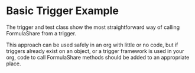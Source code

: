 # Basic Trigger Example

The trigger and test class show the most straightforward way of calling FormulaShare from a trigger.

This approach can be used safely in an org with little or no code, but if triggers already exist on an object, or a trigger framework is used in your org, code to call FormulaShare methods should be added to an appropriate place.